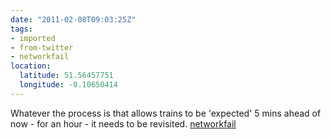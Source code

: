 ```yaml
---
date: "2011-02-08T09:03:25Z"
tags:
- imported
- from-twitter
- networkfail
location:
  latitude: 51.56457751
  longitude: -0.10650414
---
```

Whatever the process is that allows trains to be 'expected' 5 mins ahead of now - for an hour - it needs to be revisited. [networkfail](/tags/networkfail)
